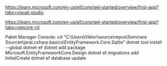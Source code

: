 ﻿https://learn.microsoft.com/en-us/ef/core/get-started/overview/first-app?tabs=visual-studio


https://learn.microsoft.com/en-us/ef/core/get-started/overview/first-app?tabs=netcore-cli


Paket Manager Console:
cd "C:\Users\Viktor\source\repos\Seminare Sourcen\jarai.csharp.basics\EntityFramework.Core.Sqlite"
dotnet tool install --global dotnet-ef
dotnet add package Microsoft.EntityFrameworkCore.Design
dotnet ef migrations add InitialCreate
dotnet ef database update




